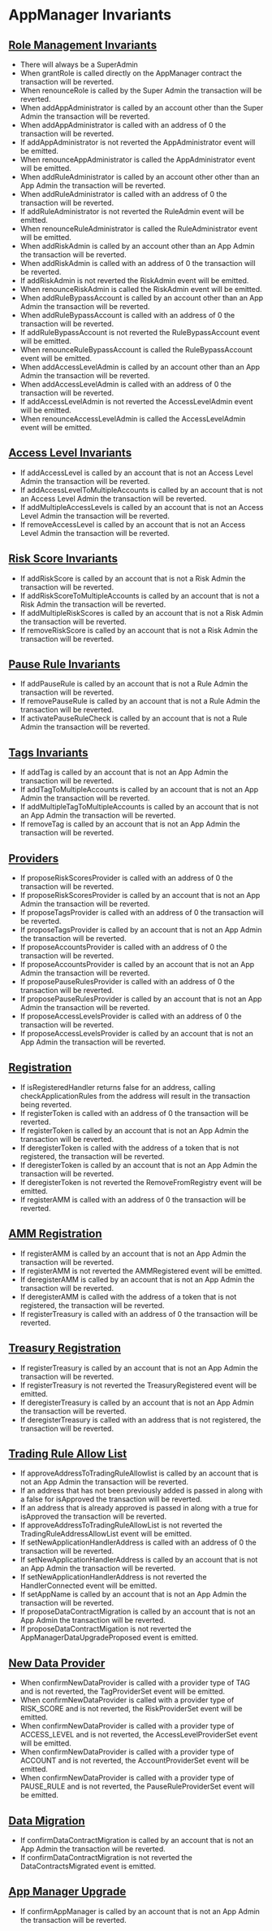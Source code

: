 # AppManager Invariants

## [Role Management Invariants](../../../test/client/application/invariant/ApplicationAppManagerRoles.t.i.sol)

- There will always be a SuperAdmin
- When grantRole is called directly on the AppManager contract the transaction will be reverted.
- When renounceRole is called by the Super Admin the transaction will be reverted.
- When addAppAdministrator is called by an account other than the Super Admin the transaction will be reverted.
- When addAppAdministrator is called with an address of 0 the transaction will be reverted.
- If addAppAdministrator is not reverted the AppAdministrator event will be emitted. 
- When renounceAppAdministrator is called the AppAdministrator event will be emitted.
- When addRuleAdministrator is called by an account other other than an App Admin the transaction will be reverted.
- When addRuleAdministrator is called with an address of 0 the transaction will be reverted.
- If addRuleAdministrator is not reverted the RuleAdmin event will be emitted.
- When renounceRuleAdministrator is called the RuleAdministrator event will be emitted.
- When addRiskAdmin is called by an account other than an App Admin the transaction will be reverted.
- When addRiskAdmin is called with an address of 0 the transaction will be reverted.
- If addRiskAdmin is not reverted the RiskAdmin event will be emitted.
- When renounceRiskAdmin is called the RiskAdmin event will be emitted.
- When addRuleBypassAccount is called by an account other than an App Admin the transaction will be reverted.
- When addRuleBypassAccount is called with an address of 0 the transaction will be reverted.
- If addRuleBypassAccount is not reverted the RuleBypassAccount event will be emitted.
- When renounceRuleBypassAccount is called the RuleBypassAccount event will be emitted.
- When addAccessLevelAdmin is called by an account other than an App Admin the transaction will be reverted.
- When addAccessLevelAdmin is called with an address of 0 the transaction will be reverted.
- If addAccessLevelAdmin is not reverted the AccessLevelAdmin event will be emitted.
- When renounceAccessLevelAdmin is called the AccessLevelAdmin event will be emitted.
  

## [Access Level Invariants](../../../test/client/application/invariant/ApplicationAppManagerData.t.i.sol)
- If addAccessLevel is called by an account that is not an Access Level Admin the transaction will be reverted.
- If addAccessLevelToMultipleAccounts is called by an account that is not an Access Level Admin the transaction will be reverted.
- If addMultipleAccessLevels is called by an account that is not an Access Level Admin the transaction will be reverted. 
- If removeAccessLevel is called by an account that is not an Access Level Admin the transaction will be reverted.

## [Risk Score Invariants](../../../test/client/application/invariant/ApplicationAppManagerData.t.i.sol)
- If addRiskScore is called by an account that is not a Risk Admin the transaction will be reverted.
- If addRiskScoreToMultipleAccounts is called by an account that is not a Risk Admin the transaction will be reverted.
- If addMultipleRiskScores is called by an account that is not a Risk Admin the transaction will be reverted. 
- If removeRiskScore is called by an account that is not a Risk Admin the transaction will be reverted.


## [Pause Rule Invariants](../../../test/client/application/invariant/ApplicationAppManagerData.t.i.sol)
- If addPauseRule is called by an account that is not a Rule Admin the transaction will be reverted.
- If removePauseRule is called by an account that is not a Rule Admin the transaction will be reverted.
- If activatePauseRuleCheck is called by an account that is not a Rule Admin the transaction will be reverted.


## [Tags Invariants](../../../test/client/application/invariant/ApplicationAppManagerData.t.i.sol)
- If addTag is called by an account that is not an App Admin the transaction will be reverted.
- If addTagToMultipleAccounts is called by an account that is not an App Admin the transaction will be reverted.
- If addMultipleTagToMultipleAccounts is called by an account that is not an App Admin the transaction will be reverted.
- If removeTag is called by an account that is not an App Admin the transaction will be reverted.


## [Providers](../../../test/client/application/invariant/ApplicationAppManagerData.t.i.sol)
- If proposeRiskScoresProvider is called with an address of 0 the transaction will be reverted.
- If proposeRiskScoresProvider is called by an account that is not an App Admin the transaction will be reverted.
- If proposeTagsProvider is called with an address of 0 the transaction will be reverted.
- If proposeTagsProvider is called by an account that is not an App Admin the transaction will be reverted.
- If proposeAccountsProvider is called with an address of 0 the transaction will be reverted.
- If proposeAccountsProvider is called by an account that is not an App Admin the transaction will be reverted.
- If proposePauseRulesProvider is called with an address of 0 the transaction will be reverted.
- If proposePauseRulesProvider is called by an account that is not an App Admin the transaction will be reverted.
- If proposeAccessLevelsProvider is called with an address of 0 the transaction will be reverted.
- If proposeAccessLevelsProvider is called by an account that is not an App Admin the transaction will be reverted.

## [Registration](../../../test/client/application/invariant/ApplicationAppManager.t.i.sol)
- If isRegisteredHandler returns false for an address, calling checkApplicationRules from the address will result in the transaction being reverted.
- If registerToken is called with an address of 0 the transaction will be reverted.
- If registerToken is called by an account that is not an App Admin the transaction will be reverted. 
- If deregisterToken is called with the address of a token that is not registered, the transaction will be reverted. 
- If deregisterToken is called by an account that is not an App Admin the transaction will be reverted.  
- If deregisterToken is not reverted the RemoveFromRegistry event will be emitted.
- If registerAMM is called with an address of 0 the transaction will be reverted. 

## [AMM Registration](../../../test/client/application/invariant/ApplicationAppManager.t.i.sol)
- If registerAMM is called by an account that is not an App Admin the transaction will be reverted. 
- If registerAMM is not reverted the AMMRegistered event will be emitted.
- If deregisterAMM is called by an account that is not an App Admin the transaction will be reverted.
- If deregisterAMM is called with the address of a token that is not registered, the transaction will be reverted. 
- If registerTreasury is called with an address of 0 the transaction will be reverted.

## [Treasury Registration](../../../test/client/application/invariant/ApplicationAppManager.t.i.sol)
- If registerTreasury is called by an account that is not an App Admin the transaction will be reverted.
- If registerTreasury is not reverted the TreasuryRegistered event will be emitted.
- If deregisterTreasury is called by an account that is not an App Admin the transaction will be reverted. 
- If deregisterTreasury is called with an address that is not registered, the transaction will be reverted.

## [Trading Rule Allow List](../../../test/client/application/invariant/ApplicationAppManager.t.i.sol)
- If approveAddressToTradingRuleAllowlist is called by an account that is not an App Admin the transaction will be reverted.
- If an address that has not been previously added is passed in along with a false for isApproved the transaction will be reverted.
- If an address that is already approved is passed in along with a true for isApproved the transaction will be reverted. 
- If approveAddressToTradingRuleAllowList is not reverted the TradingRuleAddressAllowList event will be emitted.
- If setNewApplicationHandlerAddress is called with an address of 0 the transaction will be reverted.
- If setNewApplicationHandlerAddress is called by an account that is not an App Admin the transaction will be reverted. 
- If setNewApplicationHandlerAddress is not reverted the HandlerConnected event will be emitted.
- If setAppName is called by an account that is not an App Admin the transaction will be reverted. 
- If proposeDataContractMigration is called by an account that is not an App Admin the transaction will be reverted. 
- If proposeDataContractMigation is not reverted the AppManagerDataUpgradeProposed event is emitted.

## [New Data Provider](../../../test/client/application/invariant/ApplicationAppManager.t.i.sol)
- When confirmNewDataProvider is called with a provider type of TAG and is not reverted, the TagProviderSet event will be emitted.
- When confirmNewDataProvider is called with a provider type of RISK_SCORE and is not reverted, the RiskProviderSet event will be emitted.
- When confirmNewDataProvider is called with a provider type of ACCESS_LEVEL and is not reverted, the AccessLevelProviderSet event will be emitted.
- When confirmNewDataProvider is called with a provider type of ACCOUNT and is not reverted, the AccountProviderSet event will be emitted.
- When confirmNewDataProvider is called with a provider type of PAUSE_RULE and is not reverted, the PauseRuleProviderSet event will be emitted.

## [Data Migration](../../../test/client/application/invariant/ApplicationAppManager.t.i.sol)
- If confirmDataContractMigration is called by an account that is not an App Admin the transaction will be reverted.
- If confirmDataContractMigration is not reverted the DataContractsMigrated event is emitted.

## [App Manager Upgrade](../../../test/client/application/invariant/ApplicationAppManager.t.i.sol)
- If confirmAppManager is called by an account that is not an App Admin the transaction will be reverted. 



